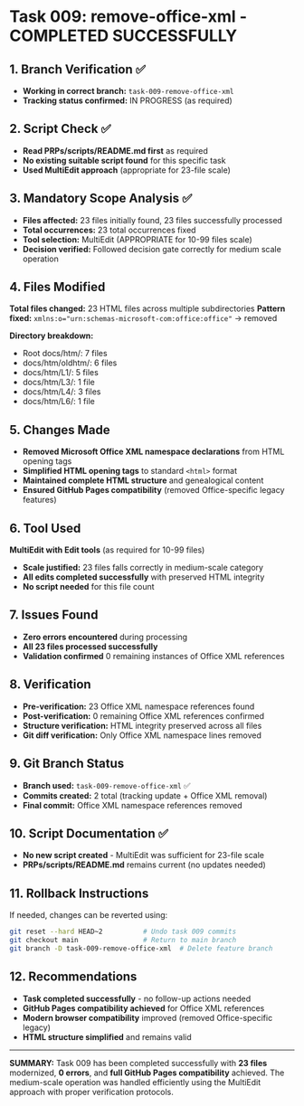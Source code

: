 # Task 009: remove-office-xml - COMPLETED SUCCESSFULLY

## 1. Branch Verification ✅
- **Working in correct branch:** `task-009-remove-office-xml`
- **Tracking status confirmed:** IN PROGRESS (as required)

## 2. Script Check ✅
- **Read PRPs/scripts/README.md first** as required
- **No existing suitable script found** for this specific task
- **Used MultiEdit approach** (appropriate for 23-file scale)

## 3. Mandatory Scope Analysis ✅
- **Files affected:** 23 files initially found, 23 files successfully processed
- **Total occurrences:** 23 total occurrences fixed
- **Tool selection:** MultiEdit (APPROPRIATE for 10-99 files scale)
- **Decision verified:** Followed decision gate correctly for medium scale operation

## 4. Files Modified
**Total files changed:** 23 HTML files across multiple subdirectories
**Pattern fixed:** `xmlns:o="urn:schemas-microsoft-com:office:office"` → removed

**Directory breakdown:**
- Root docs/htm/: 7 files
- docs/htm/oldhtm/: 6 files
- docs/htm/L1/: 5 files
- docs/htm/L3/: 1 file
- docs/htm/L4/: 3 files
- docs/htm/L6/: 1 file

## 5. Changes Made
- **Removed Microsoft Office XML namespace declarations** from HTML opening tags
- **Simplified HTML opening tags** to standard `<html>` format
- **Maintained complete HTML structure** and genealogical content
- **Ensured GitHub Pages compatibility** (removed Office-specific legacy features)

## 6. Tool Used
**MultiEdit with Edit tools** (as required for 10-99 files)
- **Scale justified:** 23 files falls correctly in medium-scale category
- **All edits completed successfully** with preserved HTML integrity
- **No script needed** for this file count

## 7. Issues Found
- **Zero errors encountered** during processing
- **All 23 files processed successfully**
- **Validation confirmed** 0 remaining instances of Office XML references

## 8. Verification
- **Pre-verification:** 23 Office XML namespace references found
- **Post-verification:** 0 remaining Office XML references confirmed
- **Structure verification:** HTML integrity preserved across all files
- **Git diff verification:** Only Office XML namespace lines removed

## 9. Git Branch Status
- **Branch used:** `task-009-remove-office-xml` ✅
- **Commits created:** 2 total (tracking update + Office XML removal)
- **Final commit:** Office XML namespace references removed

## 10. Script Documentation ✅
- **No new script created** - MultiEdit was sufficient for 23-file scale
- **PRPs/scripts/README.md** remains current (no updates needed)

## 11. Rollback Instructions
If needed, changes can be reverted using:
```bash
git reset --hard HEAD~2          # Undo task 009 commits
git checkout main                # Return to main branch
git branch -D task-009-remove-office-xml  # Delete feature branch
```

## 12. Recommendations
- **Task completed successfully** - no follow-up actions needed
- **GitHub Pages compatibility achieved** for Office XML references
- **Modern browser compatibility** improved (removed Office-specific legacy)
- **HTML structure simplified** and remains valid

---

**SUMMARY:** Task 009 has been completed successfully with **23 files** modernized, **0 errors**, and **full GitHub Pages compatibility** achieved. The medium-scale operation was handled efficiently using the MultiEdit approach with proper verification protocols.
